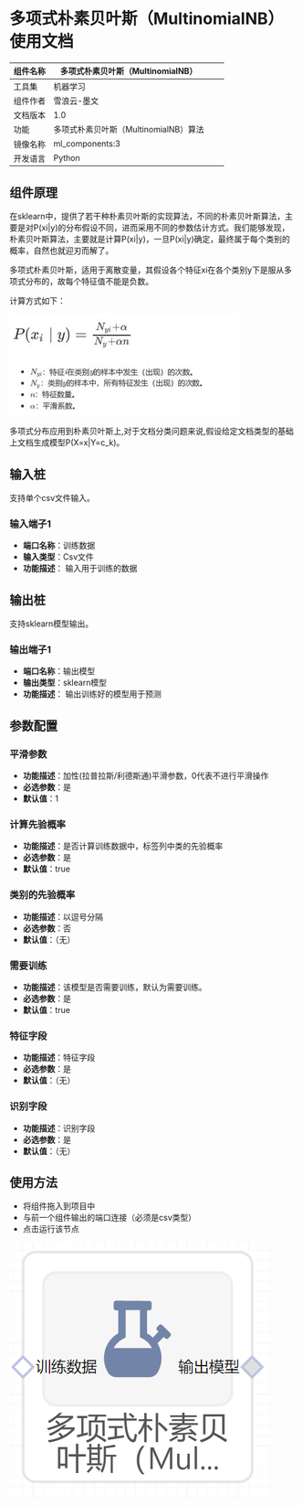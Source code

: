 # 多项式朴素贝叶斯（MultinomialNB）使用文档
| 组件名称 |多项式朴素贝叶斯（MultinomialNB）|  |  |
| --- | --- | --- | --- |
| 工具集 | 机器学习 |  |  |
| 组件作者 | 雪浪云-墨文 |  |  |
| 文档版本 | 1.0 |  |  |
| 功能 | 多项式朴素贝叶斯（MultinomialNB）算法|  |  |
| 镜像名称 | ml_components:3 |  |  |
| 开发语言 | Python |  |  |

## 组件原理

在sklearn中，提供了若干种朴素贝叶斯的实现算法，不同的朴素贝叶斯算法，主要是对P(xi|y)的分布假设不同，进而采用不同的参数估计方式。我们能够发现，朴素贝叶斯算法，主要就是计算P(xi|y)，一旦P(xi|y)确定，最终属于每个类别的概率，自然也就迎刃而解了。

多项式朴素贝叶斯，适用于离散变量，其假设各个特征xi在各个类别y下是服从多项式分布的，故每个特征值不能是负数。

计算方式如下：

![](./img/多项式朴素贝叶斯1.png)

多项式分布应用到朴素贝叶斯上,对于文档分类问题来说,假设给定文档类型的基础上文档生成模型P(X=x|Y=c_k)。
## 输入桩
支持单个csv文件输入。
### 输入端子1

- **端口名称**：训练数据
- **输入类型**：Csv文件
- **功能描述**： 输入用于训练的数据
## 输出桩
支持sklearn模型输出。
### 输出端子1

- **端口名称**：输出模型
- **输出类型**：sklearn模型
- **功能描述**： 输出训练好的模型用于预测
## 参数配置
### 平滑参数

- **功能描述**：加性(拉普拉斯/利德斯通)平滑参数，0代表不进行平滑操作
- **必选参数**：是
- **默认值**：1
### 计算先验概率

- **功能描述**：是否计算训练数据中，标签列中类的先验概率
- **必选参数**：是
- **默认值**：true
### 类别的先验概率

- **功能描述**：以逗号分隔
- **必选参数**：否
- **默认值**：（无）
### 需要训练

- **功能描述**：该模型是否需要训练，默认为需要训练。
- **必选参数**：是
- **默认值**：true
### 特征字段

- **功能描述**：特征字段
- **必选参数**：是
- **默认值**：（无）
### 识别字段

- **功能描述**：识别字段
- **必选参数**：是
- **默认值**：（无）
## 使用方法
- 将组件拖入到项目中
- 与前一个组件输出的端口连接（必须是csv类型）
- 点击运行该节点


![](./img/多项式朴素贝叶斯2.png)



